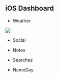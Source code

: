 ## iOS Dashboard

* Weather

![][1]

* Social
* Notes
* Searches
* NameDay

  [1]: http://s12.postimg.org/4ogk8037x/Capture_d_cran_du_Simulateur_i_OS_1_mai_2014_12.png